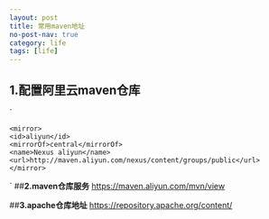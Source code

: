 ```yaml
---
layout: post
title: 常用maven地址
no-post-nav: true
category: life
tags: [life]
---
```

## **1.配置阿里云maven仓库**
`    

    <mirror> 
    <id>aliyun</id>  
    <mirrorOf>central</mirrorOf>    
    <name>Nexus aliyun</name>  
    <url>http://maven.aliyun.com/nexus/content/groups/public</url>  
    </mirror> 
 
 `
##**2.maven仓库服务**
 https://maven.aliyun.com/mvn/view
 
##**3.apache仓库地址**
 https://repository.apache.org/content/
